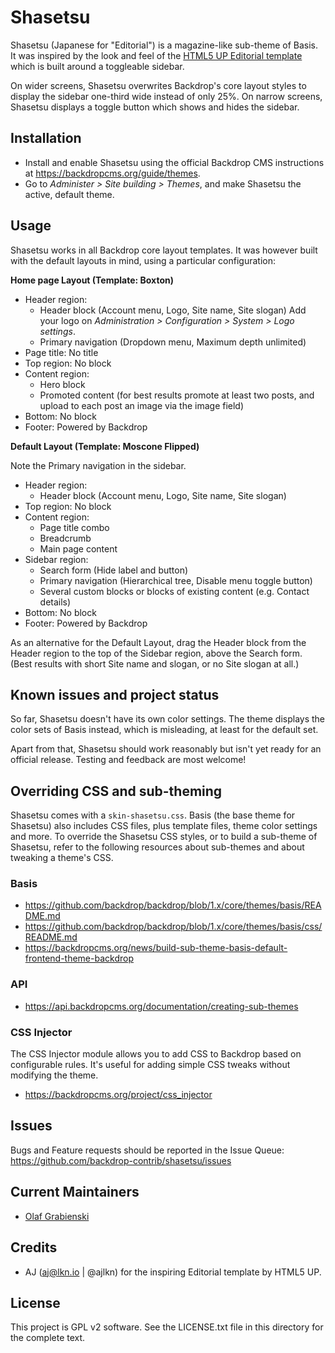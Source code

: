 Shasetsu
========

Shasetsu (Japanese for "Editorial") is a magazine-like sub-theme of Basis. It
was inspired by the look and feel of the [HTML5 UP Editorial template](https://html5up.net/editorial)
which is built around a toggleable sidebar.

On wider screens, Shasetsu overwrites Backdrop's core layout styles to display
the sidebar one-third wide instead of only 25%. On narrow screens, Shasetsu
displays a toggle button which shows and hides the sidebar.

Installation
------------

- Install and enable Shasetsu using the official Backdrop CMS instructions at
https://backdropcms.org/guide/themes.
- Go to *Administer > Site building > Themes*, and make Shasetsu the active,
default theme.

Usage
-----

Shasetsu works in all Backdrop core layout templates. It was however built
with the default layouts in mind, using a particular configuration:

**Home page Layout (Template: Boxton)**

- Header region:
  - Header block (Account menu, Logo, Site name, Site slogan)
    Add your logo on *Administration > Configuration > System > Logo settings*.
  - Primary navigation (Dropdown menu, Maximum depth unlimited)
- Page title: No title
- Top region: No block
- Content region:
  - Hero block
  - Promoted content (for best results promote at least two posts, and upload
    to each post an image via the image field)
- Bottom: No block
- Footer: Powered by Backdrop

**Default Layout (Template: Moscone Flipped)**

Note the Primary navigation in the sidebar.

- Header region:
  - Header block (Account menu, Logo, Site name, Site slogan)
- Top region: No block
- Content region:
  - Page title combo
  - Breadcrumb
  - Main page content
- Sidebar region:
  - Search form (Hide label and button)
  - Primary navigation (Hierarchical tree, Disable menu toggle button)
  - Several custom blocks or blocks of existing content (e.g. Contact details)
- Bottom: No block
- Footer: Powered by Backdrop

As an alternative for the Default Layout, drag the Header block from the
Header region to the top of the Sidebar region, above the Search form.
(Best results with short Site name and slogan, or no Site slogan at all.)

Known issues and project status
-------------------------------

So far, Shasetsu doesn't have its own color settings. The theme displays the
color sets of Basis instead, which is misleading, at least for the default set.

Apart from that, Shasetsu should work reasonably but isn't yet ready for an
official release. Testing and feedback are most welcome!

Overriding CSS and sub-theming
------------------------------

Shasetsu comes with a `skin-shasetsu.css`. Basis (the base theme for
Shasetsu) also includes CSS files, plus template files, theme color settings
and more. To override the Shasetsu CSS styles, or to build a sub-theme of
Shasetsu, refer to the following resources about sub-themes and about
tweaking a theme's CSS.

### Basis
- https://github.com/backdrop/backdrop/blob/1.x/core/themes/basis/README.md
- https://github.com/backdrop/backdrop/blob/1.x/core/themes/basis/css/README.md
- https://backdropcms.org/news/build-sub-theme-basis-default-frontend-theme-backdrop

### API
- https://api.backdropcms.org/documentation/creating-sub-themes

### CSS Injector
The CSS Injector module allows you to add CSS to Backdrop based on configurable
rules. It's useful for adding simple CSS tweaks without modifying the theme.
- https://backdropcms.org/project/css_injector

Issues
------

Bugs and Feature requests should be reported in the Issue Queue:
https://github.com/backdrop-contrib/shasetsu/issues

Current Maintainers
-------------------

- [Olaf Grabienski](https://github.com/olafgrabienski)

Credits
-------

- AJ (aj@lkn.io | @ajlkn) for the inspiring Editorial template by HTML5 UP.

License
-------

This project is GPL v2 software.
See the LICENSE.txt file in this directory for the complete text.
